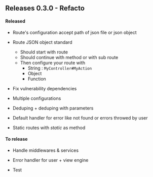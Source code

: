 ## Releases 0.3.0 - Refacto


#### Released

* Route's configuration accept path of json file or json object

* Route JSON object standard
  * Should start with route
  * Should continue with method or with sub route
  * Then configure your route with
       * String : `MyController#MyAction`
       * Object
       * Function
       
* Fix vulnerability dependencies

* Multiple configurations

* Deduping + deduping with parameters

* Default handler for error like not found or errors throwed by user

* Static routes with *_static_* as method

#### To release

* Handle middlewares & services

* Error handler for user + view engine

* Test